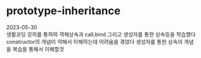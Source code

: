 # prototype-inheritance
2023-05-30 <br>
생활코딩 강의를 통하여 객체상속과 call,bind 그리고 생성자를 통한 상속등을 학습했다<br>
constructor의 개념이 약해서 이해하는데 어려움을 겪었다
생성자를 통한 상속의 개념을 복습을 통해서 이해할것

